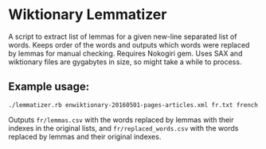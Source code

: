 # Wiktionary Lemmatizer

A script to extract list of lemmas for a given new-line separated list of words. Keeps order of the words and outputs which words were replaced by lemmas for manual checking. Requires Nokogiri gem. Uses SAX and wiktionary files are gygabytes in size, so might take a while to process.

## Example usage:

```
./lemmatizer.rb enwiktionary-20160501-pages-articles.xml fr.txt french
```

Outputs `fr/lemmas.csv` with the words replaced by lemmas with their indexes in the original lists, and `fr/replaced_words.csv` with the words replaced by lemmas and their original indexes.
